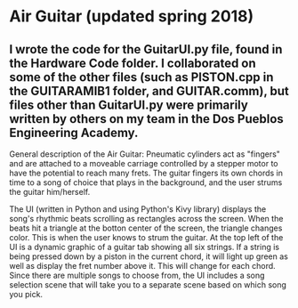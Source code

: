 # Air Guitar (updated spring 2018)

## I wrote the code for the GuitarUI.py file, found in the Hardware Code folder. I collaborated on some of the other files (such as PISTON.cpp in the GUITARAMIB1 folder, and GUITAR.comm), but files other than GuitarUI.py were primarily written by others on my team in the Dos Pueblos Engineering Academy.

General description of the Air Guitar: Pneumatic cylinders act as "fingers" and are attached to a moveable carriage controlled by a stepper motor to have the potential to reach many frets. The guitar fingers its own chords in time to a song of choice that plays in the background, and the user strums the guitar him/herself.

The UI (written in Python and using Python's Kivy library) displays the song's rhythmic beats scrolling as rectangles across the screen. When the beats hit a triangle at the botton center of the screen, the triangle changes color. This is when the user knows to strum the guitar. At the top left of the UI is a dynamic graphic of a guitar tab showing all six strings. If a string is being pressed down by a piston in the current chord, it will light up green as well as display the fret number above it. This will change for each chord. Since there are multiple songs to choose from, the UI includes a song selection scene that will take you to a separate scene based on which song you pick.



